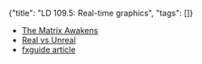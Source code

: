 {"title": "LD 109.5: Real-time graphics", "tags": []}
* [The Matrix Awakens](https://www.unrealengine.com/en-US/wakeup)
* [Real vs Unreal](https://www.youtube.com/watch?v=xDfYlS1j534)
* [fxguide article](https://www.fxguide.com/fxfeatured/the-matrix-is-unreal/)

